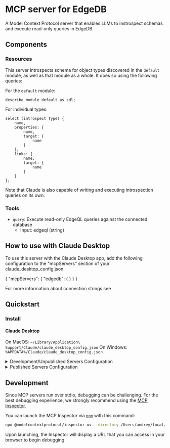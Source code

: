 # MCP server for EdgeDB

A Model Context Protocol server that enables LLMs to instrospect schemas and execute read-only queries in EdgeDB.

## Components

### Resources

This server introspects schema for object types discovered in the `default` module, as well as that module as a whole.
It does so using the following queries:

For the `default` module:

```edgeql
describe module default as sdl;
```

For individual types:

```edgeql
select (introspect Type) {
    name,
    properties: {
        name,
        target: {
            name
        }
    },
    links: {
        name,
        target: {
            name
        }
    }
};
```

Note that Claude is also capable of writing and executing introspection queries on its own.

### Tools

- `query`: Execute read-only EdgeQL queries against the connected database
    - Input: edgeql (string) 

## How to use with Claude Desktop

To use this server with the Claude Desktop app, add the following configuration to the "mcpServers" section of your claude_desktop_config.json:

{
  "mcpServers": {
    "edgedb": {
    }
  }
}

For more information about connection strings see

## Quickstart

### Install

#### Claude Desktop

On MacOS: `~/Library/Application\ Support/Claude/claude_desktop_config.json`
On Windows: `%APPDATA%/Claude/claude_desktop_config.json`

<details>
  <summary>Development/Unpublished Servers Configuration</summary>
  ```
  "mcpServers": {
    "edgedb-mcp": {
      "command": "uv",
      "args": [
        "--directory",
        "/Users/andrey/local/projects/mcp_server_built/edgedb-mcp",
        "run",
        "edgedb-mcp"
      ]
    }
  }
  ```
</details>

<details>
  <summary>Published Servers Configuration</summary>
  ```
  "mcpServers": {
    "edgedb-mcp": {
      "command": "uvx",
      "args": [
        "edgedb-mcp"
      ]
    }
  }
  ```
</details>

## Development

Since MCP servers run over stdio, debugging can be challenging. For the best debugging
experience, we strongly recommend using the [MCP Inspector](https://github.com/modelcontextprotocol/inspector).


You can launch the MCP Inspector via [`npm`](https://docs.npmjs.com/downloading-and-installing-node-js-and-npm) with this command:

```bash
npx @modelcontextprotocol/inspector uv --directory /Users/andrey/local/projects/mcp_server_built/edgedb-mcp run edgedb-mcp
```


Upon launching, the Inspector will display a URL that you can access in your browser to begin debugging.
